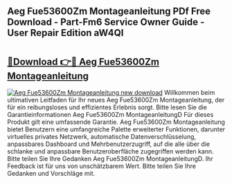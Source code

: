 ## Aeg Fue53600Zm Montageanleitung PDf Free Download - Part-Fm6 Service Owner Guide - User Repair Edition aW4QI

# <h2><a href="http://df6cuso.blite.top/?on=Aeg+Fue53600Zm+Montageanleitung">🔗Download 👉🔴 Aeg Fue53600Zm Montageanleitung</a></h2>

[![Aeg Fue53600Zm Montageanleitung new download](https://i.imgur.com/lujVjoI.png)](http://df6cuso.blite.top/?on=Aeg+Fue53600Zm+Montageanleitung)
Willkommen beim ultimativen Leitfaden für Ihr neues Aeg Fue53600Zm Montageanleitung, der für ein reibungsloses und effizientes Erlebnis sorgt. Bitte lesen Sie die Garantieinformationen Aeg Fue53600Zm MontageanleitungD Für dieses Produkt gilt eine umfassende Garantie. Aeg Fue53600Zm Montageanleitung bietet Benutzern eine umfangreiche Palette erweiterter Funktionen, darunter virtuelles privates Netzwerk, automatische Datenverschlüsselung, anpassbares Dashboard und Mehrbenutzerzugriff, auf die alle über die schlanke und anpassbare Benutzeroberfläche zugegriffen werden kann. Bitte teilen Sie Ihre Gedanken Aeg Fue53600Zm MontageanleitungD. Ihr Feedback ist für uns von unschätzbarem Wert. Bitte teilen Sie Ihre Gedanken und Vorschläge mit.
